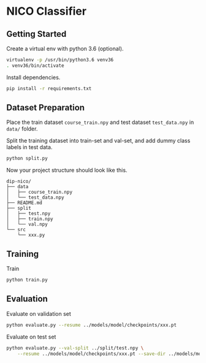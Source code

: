 # NICO Classifier

## Getting Started

Create a virtual env with python 3.6 (optional).

```sh
virtualenv -p /usr/bin/python3.6 venv36
. venv36/bin/activate
```

Install dependencies.

```sh
pip install -r requirements.txt
```

## Dataset Preparation

Place the train dataset `course_train.npy` and test dataset `test_data.npy` in `data/` folder.

Split the training dataset into train-set and val-set, and add dummy class labels in test data.

```sh
python split.py
```

Now your project structure should look like this.

```
dip-nico/
├── data
│   ├── course_train.npy
│   └── test_data.npy
├── README.md
├── split
│   ├── test.npy
│   ├── train.npy
│   └── val.npy
└── src
    └── xxx.py
```

## Training

Train

```sh
python train.py
```

## Evaluation

Evaluate on validation set

```sh
python evaluate.py --resume ../models/model/checkpoints/xxx.pt
```

Evaluate on test set

```sh
python evaluate.py --val-split ../split/test.npy \
    --resume ../models/model/checkpoints/xxx.pt --save-dir ../models/model/results/xxx/
```
